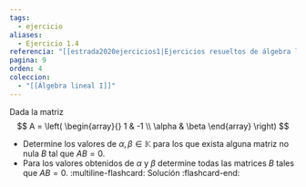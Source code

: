 ```yaml
---
tags:
  - ejercicio
aliases:
  - Ejercicio 1.4
referencia: "[[estrada2020ejercicios1|Ejercicios resueltos de álgebra lineal. Volumen I]]"
pagina: 9
orden: 4
coleccion:
  - "[[Álgebra lineal I]]"
---
```

Dada la matriz
$$
A = \left(
\begin{array}{}
1      & -1 \\
\alpha & \beta
\end{array}
\right)
$$
- Determine los valores de $\alpha, \beta \in \mathbb{K}$ para los que exista alguna matriz no nula $B$ tal que $AB=0$.
- Para los valores obtenidos de $\alpha$ y $\beta$ determine todas las matrices $B$ tales que $AB = 0$.
:multiline-flashcard:
Solución
:flashcard-end:

